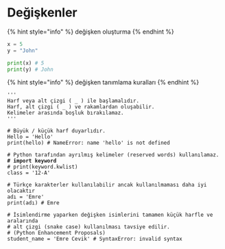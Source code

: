 # Değişkenler

{% hint style="info" %}
değişken oluşturma
{% endhint %}

```python
x = 5       
y = "John"  

print(x) # 5
print(y) # John
```

{% hint style="info" %}
değişken tanımlama kuralları
{% endhint %}

<pre class="language-python"><code class="lang-python">'''
Harf veya alt çizgi ( _ ) ile başlamalıdır.
Harf, alt çizgi ( _ ) ve rakamlardan oluşabilir.
Kelimeler arasında boşluk bırakılamaz.
'''

# Büyük / küçük harf duyarlıdır.
Hello = 'Hello'
print(hello) # NameError: name 'hello' is not defined

# Python tarafından ayrılmış kelimeler (reserved words) kullanılamaz.
<strong># import keyword
</strong># print(keyword.kwlist)
class = '12-A'

# Türkçe karakterler kullanılabilir ancak kullanılmaması daha iyi olacaktır
adı = 'Emre'
print(adı) # Emre

# İsimlendirme yaparken değişken isimlerini tamamen küçük harfle ve aralarında 
# alt çizgi (snake case) kullanılması tavsiye edilir. 
# (Python Enhancement Proposals)
student_name = 'Emre Cevik' # SyntaxError: invalid syntax</code></pre>
